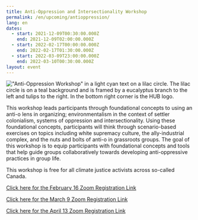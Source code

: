 ```yaml
---
title: Anti-Oppression and Intersectionality Workshop
permalink: /en/upcoming/antioppression/
lang: en
dates:
  - start: 2021-12-09T00:30:00.000Z
    end: 2021-12-09T02:00:00.000Z
  - start: 2022-02-17T00:00:00.000Z
    end: 2022-02-17T01:30:00.000Z
  - start: 2022-03-09T23:00:00.000Z
    end: 2022-03-10T00:30:00.000Z
layout: event
---
```

!["Anti-Oppression Workshop" in a light cyan text on a lilac circle. The lilac circle is on a teal background and is framed by a eucalyptus branch to the left and tulips to the right. In the bottom right corner is the HUB logo.](/media/anti-o_zoombanner.png "Anti-Oppression Workshop")

<!--StartFragment-->

This workshop leads participants through foundational concepts to using an anti-o lens in organizing; environmentalism in the context of settler colonialism, systems of oppression and intersectionality. Using these foundational concepts, participants will think through scenario-based exercises on topics including white supremacy culture, the ally-industrial complex, and the nuts and bolts of anti-o in grassroots groups. The goal of this workshop is to equip participants with foundational concepts and tools that help guide groups collaboratively towards developing anti-oppressive practices in group life.

This workshop is free for all climate justice activists across so-called Canada.

<!--EndFragment-->

[Click here for the February 16 Zoom Registration Link](https://us02web.zoom.us/meeting/register/tZ0qceCgrzIjGNwmjnWIivas_0JCvSvJzNmj)

[Click here for the March 9 Zoom Registration Link](https://us02web.zoom.us/meeting/register/tZcod-6ppzgsHNPzDupGn9ngB2Ipi6YSplmM)

[Click here for the April 13 Zoom Registration Link](https://us02web.zoom.us/meeting/register/tZAtfu2vpj4vG9ZeuD4jw-S31_-_2VSjrZ0l)